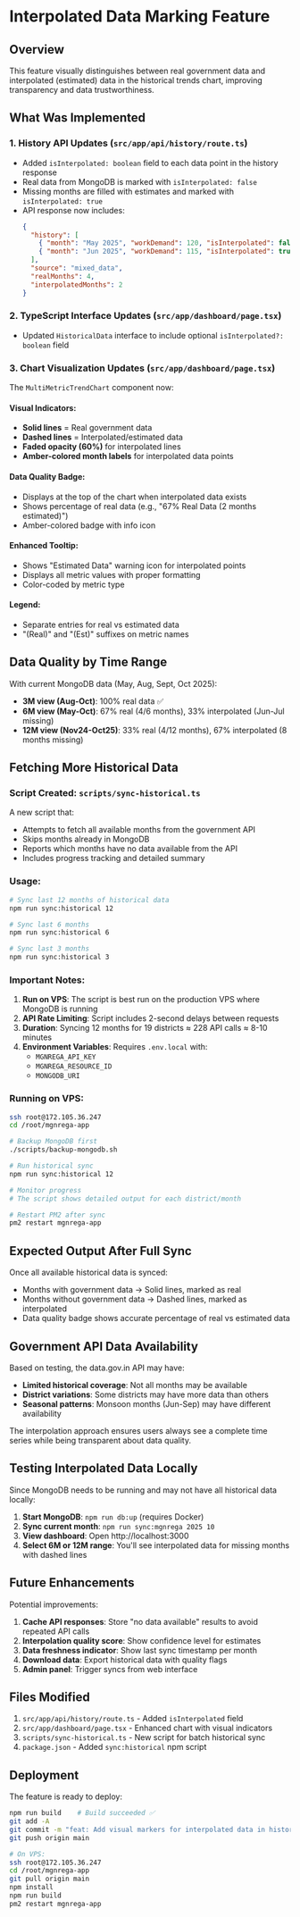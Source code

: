 # Interpolated Data Marking Feature

## Overview
This feature visually distinguishes between real government data and interpolated (estimated) data in the historical trends chart, improving transparency and data trustworthiness.

## What Was Implemented

### 1. History API Updates (`src/app/api/history/route.ts`)
- Added `isInterpolated: boolean` field to each data point in the history response
- Real data from MongoDB is marked with `isInterpolated: false`
- Missing months are filled with estimates and marked with `isInterpolated: true`
- API response now includes:
  ```json
  {
    "history": [
      { "month": "May 2025", "workDemand": 120, "isInterpolated": false },
      { "month": "Jun 2025", "workDemand": 115, "isInterpolated": true }
    ],
    "source": "mixed_data",
    "realMonths": 4,
    "interpolatedMonths": 2
  }
  ```

### 2. TypeScript Interface Updates (`src/app/dashboard/page.tsx`)
- Updated `HistoricalData` interface to include optional `isInterpolated?: boolean` field

### 3. Chart Visualization Updates (`src/app/dashboard/page.tsx`)
The `MultiMetricTrendChart` component now:

#### Visual Indicators:
- **Solid lines** = Real government data
- **Dashed lines** = Interpolated/estimated data
- **Faded opacity (60%)** for interpolated lines
- **Amber-colored month labels** for interpolated data points

#### Data Quality Badge:
- Displays at the top of the chart when interpolated data exists
- Shows percentage of real data (e.g., "67% Real Data (2 months estimated)")
- Amber-colored badge with info icon

#### Enhanced Tooltip:
- Shows "Estimated Data" warning icon for interpolated points
- Displays all metric values with proper formatting
- Color-coded by metric type

#### Legend:
- Separate entries for real vs estimated data
- "(Real)" and "(Est)" suffixes on metric names

## Data Quality by Time Range

With current MongoDB data (May, Aug, Sept, Oct 2025):
- **3M view (Aug-Oct)**: 100% real data ✅
- **6M view (May-Oct)**: 67% real (4/6 months), 33% interpolated (Jun-Jul missing)
- **12M view (Nov24-Oct25)**: 33% real (4/12 months), 67% interpolated (8 months missing)

## Fetching More Historical Data

### Script Created: `scripts/sync-historical.ts`
A new script that:
- Attempts to fetch all available months from the government API
- Skips months already in MongoDB
- Reports which months have no data available from the API
- Includes progress tracking and detailed summary

### Usage:
```bash
# Sync last 12 months of historical data
npm run sync:historical 12

# Sync last 6 months
npm run sync:historical 6

# Sync last 3 months
npm run sync:historical 3
```

### Important Notes:
1. **Run on VPS**: The script is best run on the production VPS where MongoDB is running
2. **API Rate Limiting**: Script includes 2-second delays between requests
3. **Duration**: Syncing 12 months for 19 districts ≈ 228 API calls ≈ 8-10 minutes
4. **Environment Variables**: Requires `.env.local` with:
   - `MGNREGA_API_KEY`
   - `MGNREGA_RESOURCE_ID`
   - `MONGODB_URI`

### Running on VPS:
```bash
ssh root@172.105.36.247
cd /root/mgnrega-app

# Backup MongoDB first
./scripts/backup-mongodb.sh

# Run historical sync
npm run sync:historical 12

# Monitor progress
# The script shows detailed output for each district/month

# Restart PM2 after sync
pm2 restart mgnrega-app
```

## Expected Output After Full Sync

Once all available historical data is synced:
- Months with government data → Solid lines, marked as real
- Months without government data → Dashed lines, marked as interpolated
- Data quality badge shows accurate percentage of real vs estimated data

## Government API Data Availability

Based on testing, the data.gov.in API may have:
- **Limited historical coverage**: Not all months may be available
- **District variations**: Some districts may have more data than others
- **Seasonal patterns**: Monsoon months (Jun-Sep) may have different availability

The interpolation approach ensures users always see a complete time series while being transparent about data quality.

## Testing Interpolated Data Locally

Since MongoDB needs to be running and may not have all historical data locally:

1. **Start MongoDB**: `npm run db:up` (requires Docker)
2. **Sync current month**: `npm run sync:mgnrega 2025 10`
3. **View dashboard**: Open http://localhost:3000
4. **Select 6M or 12M range**: You'll see interpolated data for missing months with dashed lines

## Future Enhancements

Potential improvements:
1. **Cache API responses**: Store "no data available" results to avoid repeated API calls
2. **Interpolation quality score**: Show confidence level for estimates
3. **Data freshness indicator**: Show last sync timestamp per month
4. **Download data**: Export historical data with quality flags
5. **Admin panel**: Trigger syncs from web interface

## Files Modified

1. `src/app/api/history/route.ts` - Added `isInterpolated` field
2. `src/app/dashboard/page.tsx` - Enhanced chart with visual indicators
3. `scripts/sync-historical.ts` - New script for batch historical sync
4. `package.json` - Added `sync:historical` npm script

## Deployment

The feature is ready to deploy:
```bash
npm run build    # Build succeeded ✅
git add -A
git commit -m "feat: Add visual markers for interpolated data in historical charts"
git push origin main

# On VPS:
ssh root@172.105.36.247
cd /root/mgnrega-app
git pull origin main
npm install
npm run build
pm2 restart mgnrega-app
```
